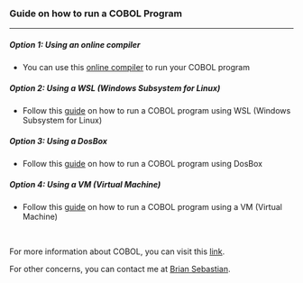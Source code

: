 ### Guide on how to run a COBOL Program
---

##### Option 1: Using an online compiler
- You can use this [online compiler](https://www.tutorialspoint.com/compile_cobol_online.php) to run your COBOL program

##### Option 2: Using a WSL (Windows Subsystem for Linux)
- Follow this [guide](WSL/README.md) on how to run a COBOL program using WSL (Windows Subsystem for Linux)

##### Option 3: Using a DosBox
- Follow this [guide](DOSBOX/README.md) on how to run a COBOL program using DosBox

##### Option 4: Using a VM (Virtual Machine)
- Follow this [guide](VM/README.md) on how to run a COBOL program using a VM (Virtual Machine)

<br>

For more information about COBOL, you can visit this [link](https://www.tutorialspoint.com/cobol/index.htm).

For other concerns, you can contact me at [Brian Sebastian](https://www.facebook.com/brisebas).